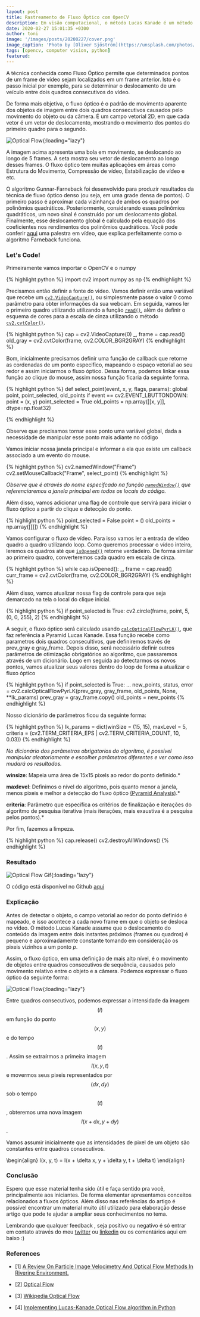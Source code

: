```yaml
---
layout: post
title: Rastreamento de Fluxo Óptico com OpenCV
description: Em visão computacional, o método Lucas Kanade é um método diferencial amplamente usado para estimativa de fluxo óptico, desenvolvido por Bruce D. Lucas e Takeo Kanade. O método assume que o fluxo é essencialmente constante em uma vizinhança local do pixel em questão e resolve as equações básicas de fluxo óptico para todos os pixels dessa vizinhança, pelo critério dos mínimos quadrados.
date: 2020-02-27 15:01:35 +0300
author: toni
image: '/images/posts/20200227/cover.png'
image_caption: 'Photo by [Oliver Sjöström](https://unsplash.com/photos/m-qps7eYZl4) on [Unsplash](https://unsplash.com/)'
tags: [opencv, computer vision, python]
featured:
---
```



A técnica conhecida como Fluxo Óptico permite que determinados pontos de um frame de vídeo sejam localizados em um frame anterior. Isto é o passo inicial por exemplo, para se determinar o deslocamento de um veículo entre dois quadros consecutivos do vídeo.

De forma mais objetiva, o fluxo óptico é o padrão de movimento aparente dos objetos de imagem entre dois quadros consecutivos causados pelo movimento do objeto ou da câmera. É um campo vetorial 2D, em que cada vetor é um vetor de deslocamento, mostrando o movimento dos pontos do primeiro quadro para o segundo.

![Optical Flow]({{site.baseurl}}/images/posts/20200227/optical-flow.jpeg){:loading="lazy"}

A imagem acima apresenta uma bola em movimento, se deslocando ao longo de 5 frames. A seta mostra seu vetor de deslocamento ao longo desses frames. O fluxo óptico tem muitas aplicações em áreas como Estrutura do Movimento, Compressão de vídeo, Estabilização de vídeo e etc.

O algoritmo Gunnar-Farneback foi desenvolvido para produzir resultados da técnica de fluxo óptico denso (ou seja, em uma grade densa de pontos). O primeiro passo é aproximar cada vizinhança de ambos os quadros por polinômios quadráticos. Posteriormente, considerando esses polinômios quadráticos, um novo sinal é construído por um deslocamento global. Finalmente, esse deslocamento global é calculado pela equação dos coeficientes nos rendimentos dos polinômios quadráticos. Você pode conferir [aqui](https://www.youtube.com/watch?v=a-v5_8VGV0A&t=61m30s) uma palestra em vídeo, que explica perfeitamente como o algoritmo Farneback funciona.


### Let's Code!

Primeiramente vamos importar o OpenCV e o numpy

{% highlight python %}
import cv2
import numpy as np
{% endhighlight %}


Precisamos então definir a fonte do video. Vamos definir então uma variável que recebe um [`cv2.VideoCapture()`](https://docs.opencv.org/2.4/modules/highgui/doc/reading_and_writing_images_and_video.html#videocapture-videocapture), ou simplesmente passe o valor 0 como parâmetro para obter informações da sua webcam. Em seguida, vamos ler o primeiro quadro utilizando utilizando a função [`read()`](https://docs.opencv.org/2.4/modules/highgui/doc/reading_and_writing_images_and_video.html#videocapture-read), além de definir o esquema de cores para a escala de cinza utilizando o método [`cv2.cvtColor()`](https://docs.opencv.org/2.4/modules/imgproc/doc/miscellaneous_transformations.html#cvtcolor).


{% highlight python %}
cap = cv2.VideoCapture(0)
_, frame = cap.read()
old_gray = cv2.cvtColor(frame, cv2.COLOR_BGR2GRAY)
{% endhighlight %}

Bom, inicialmente precisamos definir uma função de callback que retorne as cordenadas de um ponto especifico, mapeando o espaço vetorial ao seu redor e assim iniciarmos o fluxo óptico. Dessa forma, podemos linkar essa função ao clique do mouse, assim nossa função ficaria da seguinte forma.

{% highlight python %}
def select_point(event, x, y, flags, params):
  global point, point_selected, old_points
  if event == cv2.EVENT_LBUTTONDOWN:
    point = (x, y)
    point_selected = True
    old_points = np.array([[x, y]], dtype=np.float32)

{% endhighlight %}

Observe que precisamos tornar esse ponto uma variável global, dada a necessidade de manipular esse ponto mais adiante no código

Vamos iniciar nossa janela principal e informar a ela que existe um callback associado a um evento do mouse.

{% highlight python %}
cv2.namedWindow("Frame")
cv2.setMouseCallback("Frame", select_point)
{% endhighlight %}

*Observe que é através do nome especifcado na função [`namedWindow()`](https://docs.opencv.org/2.4/modules/highgui/doc/user_interface.html?highlight=namedwindow) que referenciaremos a janela principal em todos os locais do código.*

Além disso, vamos adicionar uma flag de controle que servirá para iniciar o fluxo óptico a partir do clique e detecção do ponto.

{% highlight python %}
point_selected = False
point = ()
old_points = np.array([[]])
{% endhighlight %}

Vamos configurar o fluxo de vídeo. Para isso vamos ler a entrada de vídeo quadro a quadro utilizando loop. Como queremos processar o vídeo inteiro, leremos os quadros até que [`isOpened()`](https://docs.opencv.org/2.4/modules/highgui/doc/reading_and_writing_images_and_video.html#videocapture-isopened) retorne verdadeiro. De forma similar ao primeiro quadro, converteremos cada quadro em escala de cinza.


{% highlight python %}
while cap.isOpened():
  _, frame = cap.read()
  curr_frame = cv2.cvtColor(frame, cv2.COLOR_BGR2GRAY)
{% endhighlight %}

Além disso, vamos atualizar nossa flag de controle para que seja demarcado na tela o local do clique inicial.

{% highlight python %}
if point_selected is True:
  cv2.circle(frame, point, 5, (0, 0, 255), 2)
{% endhighlight %}

A seguir, o fluxo óptico será calculado usando [`calcOpticalFlowPyrLK()`](https://docs.opencv.org/2.4/modules/video/doc/motion_analysis_and_object_tracking.html), que faz referência a Pyramid Lucas Kanade. Essa função recebe como parametros dois quadros consecultivos, que definiremos través de prev_gray e gray_frame. Depois disso, será necessário definir outros parâmetros de otimização obrigatórios ao algorítmo, que passaremos através de um dicionário. Logo em seguida ao detectarmos os novos pontos, vamos atualizar seus valores dentro do loop de forma a atualizar o fluxo óptico

{% highlight python %}
if point_selected is True:
           ...
new_points, status, error = cv2.calcOpticalFlowPyrLK(prev_gray, gray_frame, old_points, None, **lk_params)
prev_gray = gray_frame.copy()
old_points = new_points
{% endhighlight %}

Nosso dicionário de parâmetros ficou da seguinte forma:

{% highlight python %}
lk_params = dict(winSize = (15, 15), maxLevel = 5, criteria = (cv2.TERM_CRITERIA_EPS | cv2.TERM_CRITERIA_COUNT, 10, 0.03))
{% endhighlight %}


*No dicionário dos parâmetros obrigatorios do algorítmo, é possível manipular aleatoriamente e escolher parâmetros diferentes e ver como isso mudará os resultados.*

**winsize**: Mapeia uma área de 15x15 pixels ao redor do ponto definido.*

**maxlevel**: Definimos o nível do algoritmo, pois quanto menor a janela, menos pixeis e melhor a detecção do fluxo óptico [(Pyramid Analysis)](https://en.wikipedia.org/wiki/Pyramid_(image_processing)).*

**criteria**: Parâmetro que específica os critérios de finalização e iterações do algoritmo de pesquisa iterativa (mais iterações, mais exaustiva é a pesquisa pelos pontos).*

Por fim, fazemos a limpeza.

{% highlight python %}
cap.release()
cv2.destroyAllWindows()
{% endhighlight %}

### Resultado

![Optical Flow Gif](https://miro.medium.com/max/640/1*nD1OGLH9ZwA_pfz4nVEV_A.gif){:loading="lazy"}

O código está disponível no Github [aqui](https://github.com/toniesteves/optical-flow)

### Explicação

Antes de detectar o objeto, o campo vetorial ao redor do ponto definido é mapeado, e isso acontece a cada novo frame em que o objeto se desloca no vídeo. O método Lucas Kanade assume que o deslocamento do conteúdo da imagem entre dois instantes próximos (frames ou quadros) é pequeno e aproximadamente constante tomando em consideração os pixeis vizinhos a um ponto *p*.

Assim, o fluxo óptico, em uma definição de mais alto nível, é o movimento de objetos entre quadros consecutivos de sequência, causados pelo movimento relativo entre o objeto e a câmera. Podemos expressar o fluxo óptico da seguinte forma:

![Optical Flow]({{site.baseurl}}/images/posts/20200227/optical_flow_math.png){:loading="lazy"}

Entre quadros consecutivos, podemos expressar a intensidade da imagem
$$(I)$$ em função do ponto $$(x,y)$$ e do tempo $$(t)$$. Assim se extraírmos a primeira imagem $$I(x,y,t)$$ e movermos seus pixeis representados por $$(dx, dy)$$ sob o tempo $$(t)$$, obteremos uma nova imagem $$I(x+dx, y+dy)$$.

Vamos assumir inicialmente que as intensidades de pixel de um objeto são constantes entre quadros consecutivos.

\begin{align}
  I(x, y, t) = I(x + \delta x, y + \delta y, t + \delta t)
\end{align}

### Conclusão
Espero que esse material tenha sido útil e faça sentido pra você, principalmente aos iniciantes. De forma elementar apresentamos conceitos relacionados a fluxos ópticos. Além disso nas referências do artigo é possível encontrar um material muito útil utilizado para elaboração desse artigo que pode te ajudar a ampliar seus conhecimentos no tema.

Lembrando que qualquer feedback , seja positivo ou negativo é só entrar em contato através do meu [twitter](https://twitter.com/toni_esteves) ou [linkedin](https://www.linkedin.com/in/toniesteves/) ou os comentários aqui em baixo :)

### References

* [1] [A Review On Particle Image Velocimetry And Optical Flow Methods In Riverine Environment.](https://www.researchgate.net/publication/320908264_A_Review_On_Particle_Image_Velocimetry_And_Optical_Flow_Methods_In_Riverine_Environment)

* [2] [Optical Flow](https://docs.opencv.org/3.4/d4/dee/tutorial_optical_flow.html)

* [3] [Wikipedia Optical Flow](https://en.wikipedia.org/wiki/Optical_flow)

* [4] [Implementing Lucas-Kanade Optical Flow algorithm in Python](https://sandipanweb.wordpress.com/2018/02/25/implementing-lucas-kanade-optical-flow-algorithm-in-python/)